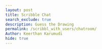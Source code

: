 ```yaml
---
layout: post
title: Scribble Chat
search_exclude: true
description: Guess the Drawing
permalink: /scribbl_with_users/chatroom/
Author: Keerthan Karumudi
hide: true
---
```


<div id="app"></div>

<script>
    document.addEventListener('DOMContentLoaded', () => {
        const app = document.getElementById('app');

        app.style.cssText = `
            background: linear-gradient(135deg, #ff5f6d, #ffc371, #47cf73, #2d9bf0, #6a11cb, #ff6a00);
            background-size: 400% 400%;
            animation: vibrantBG 10s ease infinite;
            font-family: Arial, sans-serif;
            color: white;
            margin: 0;
            padding: 0;
            height: 100vh;
            width: 100%;
            display: flex;
            flex-direction: column;
            align-items: center;
            justify-content: flex-start;
        `;

        const style = document.createElement('style');
        style.textContent = `
            @keyframes vibrantBG {
                0% { background-position: 0% 50%; }
                50% { background-position: 100% 50%; }
                100% { background-position: 0% 50%; }
            }

            #content {
                padding: 20px;
                text-align: center;
                width: 100%;
                flex: 1;
                display: flex;
                justify-content: center;
                align-items: center;
                flex-direction: column;
            }

            #chatroom-content {
                width: 80%;
                background: rgba(0, 0, 0, 0.6);
                padding: 20px;
                border-radius: 10px;
            }

            #chatbox {
                width: 100%;
                height: 300px;
                overflow-y: auto;
                border: 1px solid #ccc;
                padding: 10px;
                background-color: black;
                color: white;
                border-radius: 5px;
                font-family: monospace;
            }

            .chat-message {
                margin-bottom: 10px;
                color: white;
            }

            input, button {
                margin-top: 10px;
                padding: 10px;
                border: none;
                border-radius: 5px;
            }

            input {
                width: 80%;
            }

            button {
                background-color: #ff6a00;
                color: white;
                cursor: pointer;
            }

            button:hover {
                background-color: #e65a00;
            }
        `;
        document.head.appendChild(style);

        const content = document.createElement('div');
        content.id = 'content';

        const chatroomContent = document.createElement('div');
        chatroomContent.id = 'chatroom-content';
        chatroomContent.innerHTML = `
            <h1>Chatroom</h1>
            <div id="chatbox"></div>
            <div id="controls">
                <input type="text" id="message" placeholder="Enter your message" />
                <button id="sendButton">Send</button>
            </div>
        `;

        content.appendChild(chatroomContent);
        app.appendChild(content);

        const chatbox = document.getElementById('chatbox');

        const displayMessage = (msg) => {
            const div = document.createElement('div');
            div.className = 'chat-message';
            div.textContent = `${msg.timestamp || new Date().toLocaleTimeString()}: ${msg.message}`;
            chatbox.appendChild(div);
            chatbox.scrollTop = chatbox.scrollHeight;
        };

        async function fetchMessages() {
            const messages = [
                { message: "Welcome to the chatroom!", timestamp: "10:00 AM" },
                { message: "Feel free to chat here.", timestamp: "10:01 AM" }
            ];
            chatbox.innerHTML = '';
            messages.forEach(displayMessage);
        }

        async function sendMessage() {
            const message = document.getElementById('message').value;
            if (!message) return;

            const newMessage = {
                message,
                timestamp: new Date().toLocaleTimeString()
            };
            displayMessage(newMessage); 
            document.getElementById('message').value = ''; 
        }

        document.getElementById('sendButton').addEventListener('click', sendMessage);

        // Load initial chat messages
        fetchMessages();
    });
</script>
   
